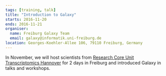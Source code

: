 ```yaml
---
tags: [training, talk]
title: "Introduction to Galaxy"
starts: 2016-11-20
ends: 2016-11-21
organiser:
  name: Freiburg Galaxy Team
  email: galaxy@informatik.uni-freiburg.de
location: Georges-Koehler-Allee 106, 79110 Freiburg, Germany
---
```


In November, we will host scientists from [Research Core Unit Transcriptomics Hannover](https://www.mh-hannover.de/24129.html?&L=1) for 2 days in Freiburg and introduced Galaxy in talks and workshops.
